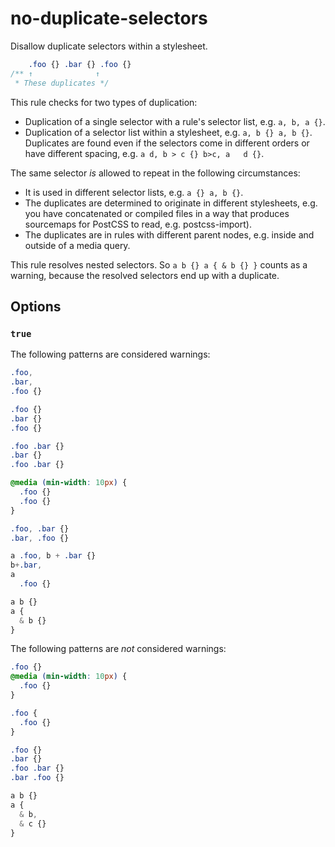 # no-duplicate-selectors

Disallow duplicate selectors within a stylesheet.

```css
    .foo {} .bar {} .foo {}
/** ↑              ↑
 * These duplicates */
```

This rule checks for two types of duplication:

-   Duplication of a single selector with a rule's selector list, e.g. `a, b, a {}`.
-   Duplication of a selector list within a stylesheet, e.g. `a, b {} a, b {}`. Duplicates are found even if the selectors come in different orders or have different spacing, e.g. `a d, b > c {} b>c, a   d {}`.

The same selector *is* allowed to repeat in the following circumstances:

-   It is used in different selector lists, e.g. `a {} a, b {}`.
-   The duplicates are determined to originate in different stylesheets, e.g. you have concatenated or compiled files in a way that produces sourcemaps for PostCSS to read, e.g. postcss-import).
-   The duplicates are in rules with different parent nodes, e.g. inside and outside of a media query.

This rule resolves nested selectors. So `a b {} a { & b {} }` counts as a warning, because the resolved selectors end up with a duplicate.

## Options

### `true`

The following patterns are considered warnings:

```css
.foo,
.bar,
.foo {}
```

```css
.foo {}
.bar {}
.foo {}
```

```css
.foo .bar {}
.bar {}
.foo .bar {}
```

```css
@media (min-width: 10px) {
  .foo {}
  .foo {}
}
```

```css
.foo, .bar {}
.bar, .foo {}
```

```css
a .foo, b + .bar {}
b+.bar,
a
  .foo {}
```

```css
a b {}
a {
  & b {}
}
```

The following patterns are *not* considered warnings:

```css
.foo {}
@media (min-width: 10px) {
  .foo {}
}
```

```css
.foo {
  .foo {}
}
```

```css
.foo {}
.bar {}
.foo .bar {}
.bar .foo {}
```

```css
a b {}
a {
  & b,
  & c {}
}
```

